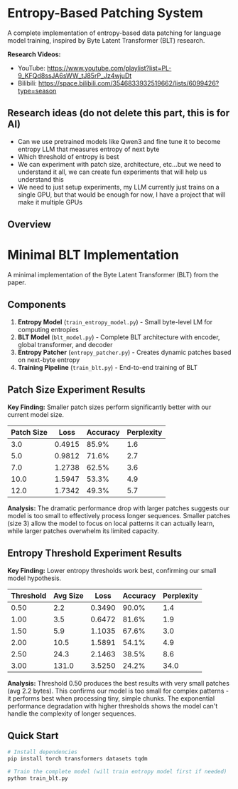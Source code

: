# Entropy-Based Patching System

A complete implementation of entropy-based data patching for language model training, inspired by Byte Latent Transformer (BLT) research.

**Research Videos:**
- YouTube: https://www.youtube.com/playlist?list=PL-9_KFQd8ssJA6sWW_tJ85rP_Jz4wjuDt
- Bilibili: https://space.bilibili.com/3546833932519662/lists/6099426?type=season

## Research ideas (do not delete this part, this is for AI)

- Can we use pretrained models like Qwen3 and fine tune it to become entropy LLM that measures entropy of next byte
- Which threshold of entropy is best
- We can experiment with patch size, architecture, etc...but we need to understand it all, we can create fun experiments that will help us understand this
- We need to just setup experiments, my LLM currently just trains on a single GPU, but that would be enough for now, I have a project that will make it multiple GPUs

## Overview

# Minimal BLT Implementation

A minimal implementation of the Byte Latent Transformer (BLT) from the paper.

## Components

1. **Entropy Model** (`train_entropy_model.py`) - Small byte-level LM for computing entropies
2. **BLT Model** (`blt_model.py`) - Complete BLT architecture with encoder, global transformer, and decoder
3. **Entropy Patcher** (`entropy_patcher.py`) - Creates dynamic patches based on next-byte entropy
4. **Training Pipeline** (`train_blt.py`) - End-to-end training of BLT

## Patch Size Experiment Results

**Key Finding:** Smaller patch sizes perform significantly better with our current model size.

| Patch Size | Loss   | Accuracy | Perplexity |
|------------|--------|----------|------------|
| 3.0        | 0.4915 | 85.9%    | 1.6        |
| 5.0        | 0.9812 | 71.6%    | 2.7        |
| 7.0        | 1.2738 | 62.5%    | 3.6        |
| 10.0       | 1.5947 | 53.3%    | 4.9        |
| 12.0       | 1.7342 | 49.3%    | 5.7        |

**Analysis:** The dramatic performance drop with larger patches suggests our model is too small to effectively process longer sequences. Smaller patches (size 3) allow the model to focus on local patterns it can actually learn, while larger patches overwhelm its limited capacity.

## Entropy Threshold Experiment Results

**Key Finding:** Lower entropy thresholds work best, confirming our small model hypothesis.

| Threshold | Avg Size | Loss   | Accuracy | Perplexity |
|-----------|----------|--------|----------|------------|
| 0.50      | 2.2      | 0.3490 | 90.0%    | 1.4        |
| 1.00      | 3.5      | 0.6472 | 81.6%    | 1.9        |
| 1.50      | 5.9      | 1.1035 | 67.6%    | 3.0        |
| 2.00      | 10.5     | 1.5891 | 54.1%    | 4.9        |
| 2.50      | 24.3     | 2.1463 | 38.5%    | 8.6        |
| 3.00      | 131.0    | 3.5250 | 24.2%    | 34.0       |

**Analysis:** Threshold 0.50 produces the best results with very small patches (avg 2.2 bytes). This confirms our model is too small for complex patterns - it performs best when processing tiny, simple chunks. The exponential performance degradation with higher thresholds shows the model can't handle the complexity of longer sequences.

## Quick Start

```bash
# Install dependencies
pip install torch transformers datasets tqdm

# Train the complete model (will train entropy model first if needed)
python train_blt.py
```
